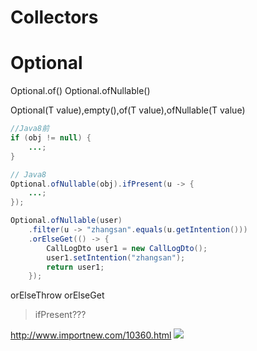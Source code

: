 

# Collectors



# Optional

Optional.of()
Optional.ofNullable()

Optional(T value),empty(),of(T value),ofNullable(T value)


```Java
//Java8前
if (obj != null) {
    ...;
}

// Java8
Optional.ofNullable(obj).ifPresent(u -> {
    ...;
});

Optional.ofNullable(user)
    .filter(u -> "zhangsan".equals(u.getIntention()))
    .orElseGet(() -> {
        CallLogDto user1 = new CallLogDto();
        user1.setIntention("zhangsan");
        return user1;
    });
```
orElseThrow
orElseGet

> ifPresent???


http://www.importnew.com/10360.html
[![](https://static.segmentfault.com/v-5b1df2a7/global/img/creativecommons-cc.svg)](https://creativecommons.org/licenses/by-nc-nd/4.0/)
